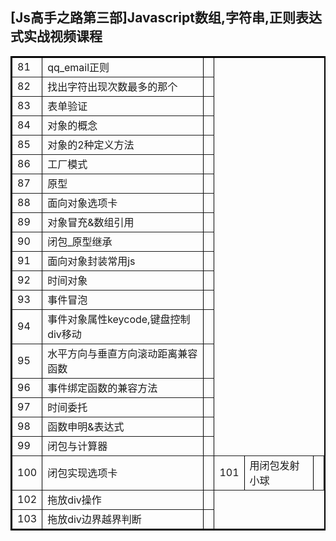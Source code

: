 <h2>[Js高手之路第三部]Javascript数组,字符串,正则表达式实战视频课程</h2>
<table border="2" bordercolor="black" cellspacing="0" cellpadding="5">  
<tr><td>81</td><td>qq_email正则</td><th></th></tr>
<tr><td>82</td><td>找出字符出现次数最多的那个</td><th></th></tr>
<tr><td>83</td><td>表单验证</td><th></th></tr>
<tr><td>84</td><td>对象的概念</td><th></th></tr>
<tr><td>85</td><td>对象的2种定义方法</td><th></th></tr>
<tr><td>86</td><td>工厂模式</td><th></th></tr>
<tr><td>87</td><td>原型</td><th></th></tr>
<tr><td>88</td><td>面向对象选项卡</td><th></th></tr>
<tr><td>89</td><td>对象冒充&数组引用</td><th></th></tr>
<tr><td>90</td><td>闭包_原型继承</td><th></th></tr>
<tr><td>91</td><td>面向对象封装常用js</td><th></th></tr>
<tr><td>92</td><td>时间对象</td><th></th></tr>
<tr><td>93</td><td>事件冒泡</td><th></th></tr>
<tr><td>94</td><td>事件对象属性keycode,键盘控制div移动</td><th></th></tr>
<tr><td>95</td><td>水平方向与垂直方向滚动距离兼容函数</td><th></th></tr>
<tr><td>96</td><td>事件绑定函数的兼容方法</td><th></th></tr>
<tr><td>97</td><td>时间委托</td><th></th></tr>
<tr><td>98</td><td>函数申明&表达式</td><th></th></tr>
<tr><td>99</td><td>闭包与计算器</td><th></th></tr>
<tr><td>100</td><td>闭包实现选项卡</td><th></th
<tr><td>101</td><td>用闭包发射小球</td><th></th></tr>
<tr><td>102</td><td>拖放div操作</td><th></r>
<tr><td>103</td><td>拖放div边界越界判断</td><th></th></tr>
</table>